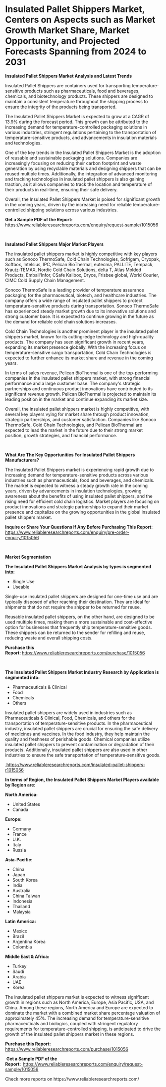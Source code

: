 <p><h1>Insulated Pallet Shippers Market, Centers on Aspects such as Market Growth Market Share, Market Opportunity, and Projected Forecasts Spanning from 2024 to 2031</h1></p><p><strong>Insulated Pallet Shippers Market Analysis and Latest Trends</strong></p>
<p><p>Insulated Pallet Shippers are containers used for transporting temperature-sensitive products such as pharmaceuticals, food and beverages, chemicals, and biotechnology products. These shippers are designed to maintain a consistent temperature throughout the shipping process to ensure the integrity of the products being transported.</p><p>The Insulated Pallet Shippers Market is expected to grow at a CAGR of 13.9% during the forecast period. This growth can be attributed to the increasing demand for temperature-controlled packaging solutions in various industries, stringent regulations pertaining to the transportation of temperature-sensitive products, and advancements in insulation materials and technologies.</p><p>One of the key trends in the Insulated Pallet Shippers Market is the adoption of reusable and sustainable packaging solutions. Companies are increasingly focusing on reducing their carbon footprint and waste generation by using recyclable materials and designing shippers that can be reused multiple times. Additionally, the integration of advanced monitoring and tracking technologies in insulated pallet shippers is also gaining traction, as it allows companies to track the location and temperature of their products in real-time, ensuring their safe delivery.</p><p>Overall, the Insulated Pallet Shippers Market is poised for significant growth in the coming years, driven by the increasing need for reliable temperature-controlled shipping solutions across various industries.</p></p>
<p><strong>Get a Sample PDF of the Report:&nbsp;</strong> <a href="https://www.reliableresearchreports.com/enquiry/request-sample/1015056">https://www.reliableresearchreports.com/enquiry/request-sample/1015056</a></p>
<p>&nbsp;</p>
<p><strong>Insulated Pallet Shippers Major Market Players</strong></p>
<p><p>The insulated pallet shippers market is highly competitive with key players such as Sonoco ThermoSafe, Cold Chain Technologies, Sofrigam, Cryopak, Softbox, Intelsius, IPC, Pelican BioThermal, eutecma, PALLITE, Tempack, Krautz-TEMAX, Nordic Cold Chain Solutions, delta T, Atlas Molded Products, Emball'Infor, CSafe Kalibox, Dryce, Frisbee global, World Courier, CIMC Cold Supply Chain Management.</p><p>Sonoco ThermoSafe is a leading provider of temperature assurance packaging for the pharmaceutical, biotech, and healthcare industries. The company offers a wide range of insulated pallet shippers to protect temperature-sensitive products during transportation. Sonoco ThermoSafe has experienced steady market growth due to its innovative solutions and strong customer base. It is expected to continue growing in the future as the demand for reliable cold chain solutions increases.</p><p>Cold Chain Technologies is another prominent player in the insulated pallet shippers market, known for its cutting-edge technology and high-quality products. The company has seen significant growth in recent years, expanding its market presence globally. With the increasing focus on temperature-sensitive cargo transportation, Cold Chain Technologies is expected to further enhance its market share and revenue in the coming years.</p><p>In terms of sales revenue, Pelican BioThermal is one of the top-performing companies in the insulated pallet shippers market, with strong financial performance and a large customer base. The company's strategic partnerships and continuous product innovations have contributed to its significant revenue growth. Pelican BioThermal is projected to maintain its leading position in the market and continue expanding its market size.</p><p>Overall, the insulated pallet shippers market is highly competitive, with several key players vying for market share through product innovation, strategic partnerships, and customer satisfaction. Companies like Sonoco ThermoSafe, Cold Chain Technologies, and Pelican BioThermal are expected to lead the market in the future due to their strong market position, growth strategies, and financial performance.</p></p>
<p>&nbsp;</p>
<p><strong>What Are The Key Opportunities For Insulated Pallet Shippers Manufacturers?</strong></p>
<p><p>The Insulated Pallet Shippers market is experiencing rapid growth due to increasing demand for temperature-sensitive products across various industries such as pharmaceuticals, food and beverages, and chemicals. The market is expected to witness a steady growth rate in the coming years, driven by advancements in insulation technologies, growing awareness about the benefits of using insulated pallet shippers, and the rising need for efficient cold chain logistics. Market players are focusing on product innovations and strategic partnerships to expand their market presence and capitalize on the growing opportunities in the global insulated pallet shippers market.</p></p>
<p><strong>Inquire or Share Your Questions If Any Before Purchasing This Report:</strong> <a href="https://www.reliableresearchreports.com/enquiry/pre-order-enquiry/1015056">https://www.reliableresearchreports.com/enquiry/pre-order-enquiry/1015056</a></p>
<p>&nbsp;</p>
<p><strong>Market Segmentation</strong></p>
<p><strong>The Insulated Pallet Shippers Market Analysis by types is segmented into:</strong></p>
<p><ul><li>Single Use</li><li>Useable</li></ul></p>
<p><p>Single-use insulated pallet shippers are designed for one-time use and are typically disposed of after reaching their destination. They are ideal for shipments that do not require the shipper to be returned for reuse. </p><p>Reusable insulated pallet shippers, on the other hand, are designed to be used multiple times, making them a more sustainable and cost-effective option for businesses that frequently ship temperature-sensitive goods. These shippers can be returned to the sender for refilling and reuse, reducing waste and overall shipping costs.</p></p>
<p><strong>Purchase this Report:&nbsp;</strong><a href="https://www.reliableresearchreports.com/purchase/1015056">https://www.reliableresearchreports.com/purchase/1015056</a></p>
<p>&nbsp;</p>
<p><strong>The Insulated Pallet Shippers Market Industry Research by Application is segmented into:</strong></p>
<p><ul><li>Pharmaceuticals & Clinical</li><li>Food</li><li>Chemicals</li><li>Others</li></ul></p>
<p><p>Insulated pallet shippers are widely used in industries such as Pharmaceuticals & Clinical, Food, Chemicals, and others for the transportation of temperature-sensitive products. In the pharmaceutical industry, insulated pallet shippers are crucial for ensuring the safe delivery of medicines and vaccines. In the food industry, they help maintain the quality and freshness of perishable goods. Chemical companies utilize insulated pallet shippers to prevent contamination or degradation of their products. Additionally, insulated pallet shippers are also used in other industries to ensure the safe transportation of temperature-sensitive goods.</p></p>
<p><a href="https://www.reliableresearchreports.com/insulated-pallet-shippers-r1015056">&nbsp;https://www.reliableresearchreports.com/insulated-pallet-shippers-r1015056</a></p>
<p><strong>In terms of Region, the Insulated Pallet Shippers Market Players available by Region are:</strong></p>
<p>
    <p> <strong> North America: </strong>
        <ul>
            <li>United States</li>
            <li>Canada</li>
        </ul>
        </p> 
    <p> <strong> Europe: </strong>
        <ul>
            <li>Germany</li>
            <li>France</li>
            <li>U.K.</li>
            <li>Italy</li>
            <li>Russia</li>
        </ul>
        </p> 
    <p> <strong> Asia-Pacific: </strong>
        <ul>
            <li>China</li>
            <li>Japan</li>
            <li>South Korea</li>
            <li>India</li>
            <li>Australia</li>
            <li>China Taiwan</li>
            <li>Indonesia</li>
            <li>Thailand</li>
            <li>Malaysia</li>
        </ul>
        </p> 
    <p> <strong> Latin America: </strong>
        <ul>
            <li>Mexico</li>
            <li>Brazil</li>
            <li>Argentina Korea</li>
            <li>Colombia</li>
        </ul>
        </p> 
    <p> <strong> Middle East & Africa: </strong>
        <ul>
            <li>Turkey</li>
            <li>Saudi</li>
            <li>Arabia</li>
            <li>UAE</li>
            <li>Korea</li>
        </ul>
    </p>
    </p>
<p><p>The insulated pallet shippers market is expected to witness significant growth in regions such as North America, Europe, Asia Pacific, USA, and China. Among these regions, North America and Europe are expected to dominate the market with a combined market share percentage valuation of approximately 45%. The increasing demand for temperature-sensitive pharmaceuticals and biologics, coupled with stringent regulatory requirements for temperature-controlled shipping, is anticipated to drive the growth of the insulated pallet shippers market in these regions.</p></p>
<p><strong>Purchase this Report: </strong><a href="https://www.reliableresearchreports.com/purchase/1015056">https://www.reliableresearchreports.com/purchase/1015056</a></p>
<p>&nbsp;<strong>Get a Sample PDF of the Report:&nbsp;&nbsp;</strong><a href="https://www.reliableresearchreports.com/enquiry/request-sample/1015056">https://www.reliableresearchreports.com/enquiry/request-sample/1015056</a></p>
<p><strong></strong></p>
<p>Check more reports on https://www.reliableresearchreports.com/</p>